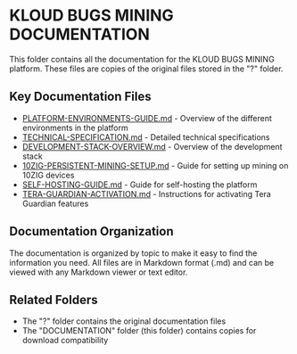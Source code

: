 # KLOUD BUGS MINING DOCUMENTATION

This folder contains all the documentation for the KLOUD BUGS MINING platform. These files are copies of the original files stored in the "?" folder.

## Key Documentation Files

- [PLATFORM-ENVIRONMENTS-GUIDE.md](PLATFORM-ENVIRONMENTS-GUIDE.md) - Overview of the different environments in the platform
- [TECHNICAL-SPECIFICATION.md](TECHNICAL-SPECIFICATION.md) - Detailed technical specifications
- [DEVELOPMENT-STACK-OVERVIEW.md](DEVELOPMENT-STACK-OVERVIEW.md) - Overview of the development stack
- [10ZIG-PERSISTENT-MINING-SETUP.md](10ZIG-PERSISTENT-MINING-SETUP.md) - Guide for setting up mining on 10ZIG devices
- [SELF-HOSTING-GUIDE.md](SELF-HOSTING-GUIDE.md) - Guide for self-hosting the platform
- [TERA-GUARDIAN-ACTIVATION.md](TERA-GUARDIAN-ACTIVATION.md) - Instructions for activating Tera Guardian features

## Documentation Organization

The documentation is organized by topic to make it easy to find the information you need. All files are in Markdown format (.md) and can be viewed with any Markdown viewer or text editor.

## Related Folders

- The "?" folder contains the original documentation files
- The "DOCUMENTATION" folder (this folder) contains copies for download compatibility